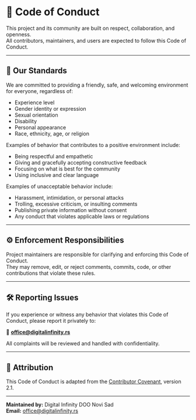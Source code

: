 # 🧭 Code of Conduct

This project and its community are built on respect, collaboration, and openness.  
All contributors, maintainers, and users are expected to follow this Code of Conduct.

---

## 💬 Our Standards

We are committed to providing a friendly, safe, and welcoming environment for everyone, regardless of:

- Experience level
- Gender identity or expression
- Sexual orientation
- Disability
- Personal appearance
- Race, ethnicity, age, or religion

Examples of behavior that contributes to a positive environment include:

- Being respectful and empathetic
- Giving and gracefully accepting constructive feedback
- Focusing on what is best for the community
- Using inclusive and clear language

Examples of unacceptable behavior include:

- Harassment, intimidation, or personal attacks
- Trolling, excessive criticism, or insulting comments
- Publishing private information without consent
- Any conduct that violates applicable laws or regulations

---

## ⚙️ Enforcement Responsibilities

Project maintainers are responsible for clarifying and enforcing this Code of Conduct.  
They may remove, edit, or reject comments, commits, code, or other contributions that violate these rules.

---

## 🛠️ Reporting Issues

If you experience or witness any behavior that violates this Code of Conduct, please report it privately to:

📧 **office@digitalinfinity.rs**

All complaints will be reviewed and handled with confidentiality.

---

## 🧩 Attribution

This Code of Conduct is adapted from the [Contributor Covenant](https://www.contributor-covenant.org/version/2/1/code_of_conduct.html), version 2.1.

---

**Maintained by:** Digital Infinity DOO Novi Sad  
**Email:** [office@digitalinfinity.rs](mailto:office@digitalinfinity.rs)
